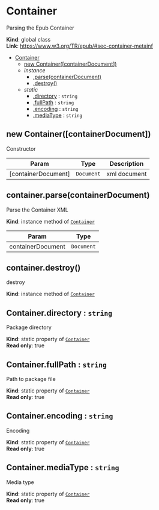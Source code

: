 <a name="Container"></a>

# Container
Parsing the Epub Container

**Kind**: global class  
**Link**: https://www.w3.org/TR/epub/#sec-container-metainf  

* [Container](#Container)
    * [new Container([containerDocument])](#new_Container_new)
    * _instance_
        * [.parse(containerDocument)](#Container+parse)
        * [.destroy()](#Container+destroy)
    * _static_
        * [.directory](#Container.directory) : <code>string</code>
        * [.fullPath](#Container.fullPath) : <code>string</code>
        * [.encoding](#Container.encoding) : <code>string</code>
        * [.mediaType](#Container.mediaType) : <code>string</code>

<a name="new_Container_new"></a>

## new Container([containerDocument])
Constructor


| Param | Type | Description |
| --- | --- | --- |
| [containerDocument] | <code>Document</code> | xml document |

<a name="Container+parse"></a>

## container.parse(containerDocument)
Parse the Container XML

**Kind**: instance method of [<code>Container</code>](#Container)  

| Param | Type |
| --- | --- |
| containerDocument | <code>Document</code> | 

<a name="Container+destroy"></a>

## container.destroy()
destroy

**Kind**: instance method of [<code>Container</code>](#Container)  
<a name="Container.directory"></a>

## Container.directory : <code>string</code>
Package directory

**Kind**: static property of [<code>Container</code>](#Container)  
**Read only**: true  
<a name="Container.fullPath"></a>

## Container.fullPath : <code>string</code>
Path to package file

**Kind**: static property of [<code>Container</code>](#Container)  
**Read only**: true  
<a name="Container.encoding"></a>

## Container.encoding : <code>string</code>
Encoding

**Kind**: static property of [<code>Container</code>](#Container)  
**Read only**: true  
<a name="Container.mediaType"></a>

## Container.mediaType : <code>string</code>
Media type

**Kind**: static property of [<code>Container</code>](#Container)  
**Read only**: true  
